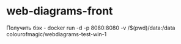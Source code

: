 # web-diagrams-front

Получить бэк - docker run -d -p 8080:8080 -v /$(pwd)/data:/data colourofmagic/webdiagrams-test-win-1